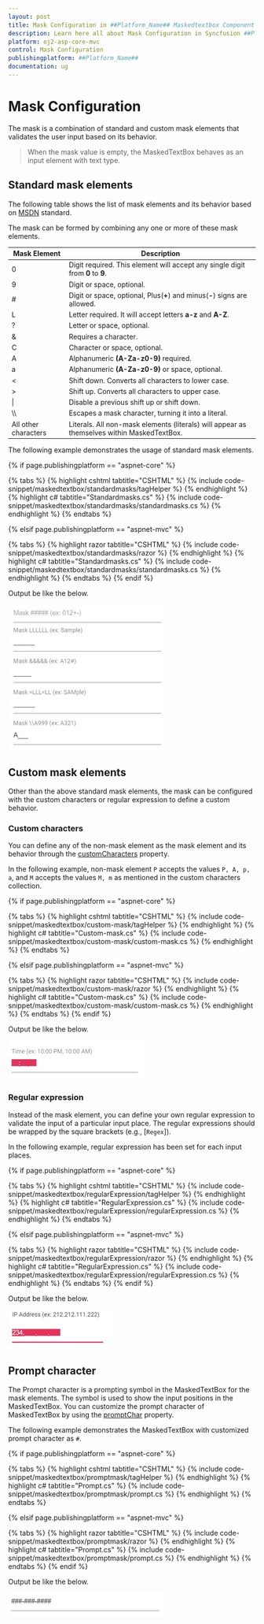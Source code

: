 ```yaml
---
layout: post
title: Mask Configuration in ##Platform_Name## Maskedtextbox Component
description: Learn here all about Mask Configuration in Syncfusion ##Platform_Name## Maskedtextbox component of Syncfusion Essential JS 2 and more.
platform: ej2-asp-core-mvc
control: Mask Configuration
publishingplatform: ##Platform_Name##
documentation: ug
---
```



# Mask Configuration

The mask is a combination of standard and custom mask elements that validates the user input based on its behavior.

> When the mask value is empty, the MaskedTextBox behaves as an input element with text type.

## Standard mask elements

The following table shows the list of mask elements and its behavior based on [MSDN](https://msdn.microsoft.com/en-us/library/system.windows.forms.maskedtextbox.mask.aspx) standard.

The mask can be formed by combining any one or more of these mask elements.

| Mask Element | Description |
| ------------- | ------------- |
| 0 | Digit required. This element will accept any single digit from **0** to **9**. |
| 9 | Digit or space, optional. |
| # | Digit or space, optional, Plus(**+**) and minus(**-**) signs are allowed. |
| L | Letter required. It will accept letters **a-z** and **A-Z**. |
| ? | Letter or space, optional. |
| & | Requires a character. |
| C | Character or space, optional. |
| A | Alphanumeric **(A-Za-z0-9)** required.|
| a | Alphanumeric **(A-Za-z0-9)** or space, optional. |
| < | Shift down. Converts all characters to lower case. |
| > | Shift up. Converts all characters to upper case. |
| &#124; | Disable a previous shift up or shift down. |
| \\\\ | Escapes a mask character, turning it into a literal. |
| All other characters | Literals. All non-mask elements (literals) will appear as themselves within MaskedTextBox. |

The following example demonstrates the usage of standard mask elements.

{% if page.publishingplatform == "aspnet-core" %}

{% tabs %}
{% highlight cshtml tabtitle="CSHTML" %}
{% include code-snippet/maskedtextbox/standardmasks/tagHelper %}
{% endhighlight %}
{% highlight c# tabtitle="Standardmasks.cs" %}
{% include code-snippet/maskedtextbox/standardmasks/standardmasks.cs %}
{% endhighlight %}
{% endtabs %}

{% elsif page.publishingplatform == "aspnet-mvc" %}

{% tabs %}
{% highlight razor tabtitle="CSHTML" %}
{% include code-snippet/maskedtextbox/standardmasks/razor %}
{% endhighlight %}
{% highlight c# tabtitle="Standardmasks.cs" %}
{% include code-snippet/maskedtextbox/standardmasks/standardmasks.cs %}
{% endhighlight %}
{% endtabs %}
{% endif %}



Output be like the below.

![MaskedTextBox Sample](./images/stdMask.png)

## Custom mask elements

Other than the above standard mask elements, the mask can be configured with the custom characters or regular expression to define a custom behavior.

### Custom characters

You can define any of the non-mask element as the mask element and its behavior through the [customCharacters](https://help.syncfusion.com/cr/aspnetcore-js2/Syncfusion.EJ2.Inputs.MaskedTextBox.html#Syncfusion_EJ2_Inputs_MaskedTextBox_CustomCharacters) property.

In the following example, non-mask element `P` accepts the values `P, A, p, a`, and `M` accepts the values `M, m`  as mentioned in the custom characters collection.

{% if page.publishingplatform == "aspnet-core" %}

{% tabs %}
{% highlight cshtml tabtitle="CSHTML" %}
{% include code-snippet/maskedtextbox/custom-mask/tagHelper %}
{% endhighlight %}
{% highlight c# tabtitle="Custom-mask.cs" %}
{% include code-snippet/maskedtextbox/custom-mask/custom-mask.cs %}
{% endhighlight %}
{% endtabs %}

{% elsif page.publishingplatform == "aspnet-mvc" %}

{% tabs %}
{% highlight razor tabtitle="CSHTML" %}
{% include code-snippet/maskedtextbox/custom-mask/razor %}
{% endhighlight %}
{% highlight c# tabtitle="Custom-mask.cs" %}
{% include code-snippet/maskedtextbox/custom-mask/custom-mask.cs %}
{% endhighlight %}
{% endtabs %}
{% endif %}



Output be like the below.

![MaskedTextBox Sample](./images/customMask.png)

### Regular expression

Instead of the mask element, you can define your own regular expression to validate the input of a particular input place.
The regular expressions should be wrapped by the square brackets (e.g., [`Regex`]).

In the following example, regular expression has been set for each input places.

{% if page.publishingplatform == "aspnet-core" %}

{% tabs %}
{% highlight cshtml tabtitle="CSHTML" %}
{% include code-snippet/maskedtextbox/regularExpression/tagHelper %}
{% endhighlight %}
{% highlight c# tabtitle="RegularExpression.cs" %}
{% include code-snippet/maskedtextbox/regularExpression/regularExpression.cs %}
{% endhighlight %}
{% endtabs %}

{% elsif page.publishingplatform == "aspnet-mvc" %}

{% tabs %}
{% highlight razor tabtitle="CSHTML" %}
{% include code-snippet/maskedtextbox/regularExpression/razor %}
{% endhighlight %}
{% highlight c# tabtitle="RegularExpression.cs" %}
{% include code-snippet/maskedtextbox/regularExpression/regularExpression.cs %}
{% endhighlight %}
{% endtabs %}
{% endif %}



Output be like the below.

![MaskedTextBox Sample](./images/regExp.png)

## Prompt character

The Prompt character is a prompting symbol in the MaskedTextBox for the mask elements. The symbol is used to show the input positions in the MaskedTextBox. You can customize the prompt character of MaskedTextBox by using the [promptChar](https://help.syncfusion.com/cr/aspnetcore-js2/Syncfusion.EJ2.Inputs.MaskedTextBox.html#Syncfusion_EJ2_Inputs_MaskedTextBox_PromptChar) property.

The following example demonstrates the MaskedTextBox with customized prompt character as `#`.

{% if page.publishingplatform == "aspnet-core" %}

{% tabs %}
{% highlight cshtml tabtitle="CSHTML" %}
{% include code-snippet/maskedtextbox/promptmask/tagHelper %}
{% endhighlight %}
{% highlight c# tabtitle="Prompt.cs" %}
{% include code-snippet/maskedtextbox/promptmask/prompt.cs %}
{% endhighlight %}
{% endtabs %}

{% elsif page.publishingplatform == "aspnet-mvc" %}

{% tabs %}
{% highlight razor tabtitle="CSHTML" %}
{% include code-snippet/maskedtextbox/promptmask/razor %}
{% endhighlight %}
{% highlight c# tabtitle="Prompt.cs" %}
{% include code-snippet/maskedtextbox/promptmask/prompt.cs %}
{% endhighlight %}
{% endtabs %}
{% endif %}



Output be like the below.

![MaskedTextBox Sample](./images/promptmask.png)
